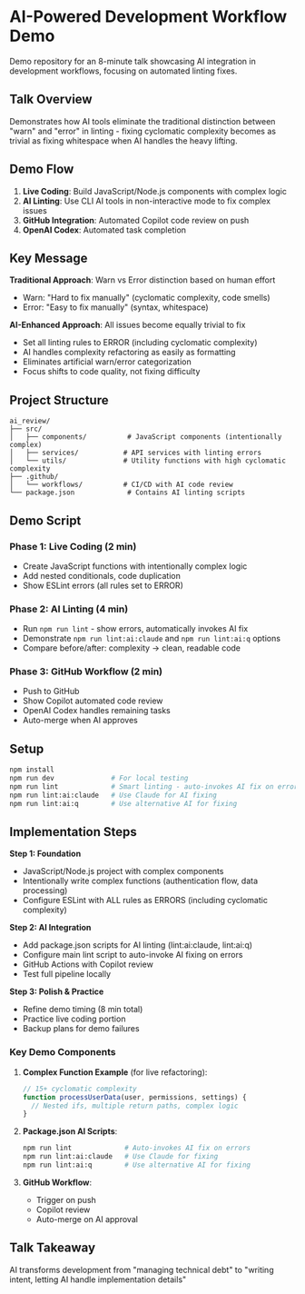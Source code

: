 # AI-Powered Development Workflow Demo

Demo repository for an 8-minute talk showcasing AI integration in development workflows, focusing on automated linting fixes.

## Talk Overview

Demonstrates how AI tools eliminate the traditional distinction between "warn" and "error" in linting - fixing cyclomatic complexity becomes as trivial as fixing whitespace when AI handles the heavy lifting.

## Demo Flow

1. **Live Coding**: Build JavaScript/Node.js components with complex logic
2. **AI Linting**: Use CLI AI tools in non-interactive mode to fix complex issues
3. **GitHub Integration**: Automated Copilot code review on push
4. **OpenAI Codex**: Automated task completion

## Key Message

**Traditional Approach**: Warn vs Error distinction based on human effort
- Warn: "Hard to fix manually" (cyclomatic complexity, code smells)
- Error: "Easy to fix manually" (syntax, whitespace)

**AI-Enhanced Approach**: All issues become equally trivial to fix
- Set all linting rules to ERROR (including cyclomatic complexity)
- AI handles complexity refactoring as easily as formatting
- Eliminates artificial warn/error categorization
- Focus shifts to code quality, not fixing difficulty

## Project Structure

```
ai_review/
├── src/
│   ├── components/          # JavaScript components (intentionally complex)
│   ├── services/           # API services with linting errors
│   └── utils/              # Utility functions with high cyclomatic complexity
├── .github/
│   └── workflows/          # CI/CD with AI code review
└── package.json             # Contains AI linting scripts
```

## Demo Script

### Phase 1: Live Coding (2 min)
- Create JavaScript functions with intentionally complex logic
- Add nested conditionals, code duplication
- Show ESLint errors (all rules set to ERROR)

### Phase 2: AI Linting (4 min)
- Run `npm run lint` - show errors, automatically invokes AI fix
- Demonstrate `npm run lint:ai:claude` and `npm run lint:ai:q` options
- Compare before/after: complexity → clean, readable code

### Phase 3: GitHub Workflow (2 min)
- Push to GitHub
- Show Copilot automated code review
- OpenAI Codex handles remaining tasks
- Auto-merge when AI approves

## Setup

```bash
npm install
npm run dev              # For local testing
npm run lint             # Smart linting - auto-invokes AI fix on errors
npm run lint:ai:claude   # Use Claude for AI fixing
npm run lint:ai:q        # Use alternative AI for fixing
```

## Implementation Steps

**Step 1: Foundation**
- JavaScript/Node.js project with complex components
- Intentionally write complex functions (authentication flow, data processing)
- Configure ESLint with ALL rules as ERRORS (including cyclomatic complexity)

**Step 2: AI Integration**
- Add package.json scripts for AI linting (lint:ai:claude, lint:ai:q)
- Configure main lint script to auto-invoke AI fixing on errors
- GitHub Actions with Copilot review
- Test full pipeline locally

**Step 3: Polish & Practice**
- Refine demo timing (8 min total)
- Practice live coding portion
- Backup plans for demo failures

### Key Demo Components

1. **Complex Function Example** (for live refactoring):
   ```javascript
   // 15+ cyclomatic complexity
   function processUserData(user, permissions, settings) {
     // Nested ifs, multiple return paths, complex logic
   }
   ```

2. **Package.json AI Scripts**:
   ```bash
   npm run lint             # Auto-invokes AI fix on errors
   npm run lint:ai:claude   # Use Claude for fixing
   npm run lint:ai:q        # Use alternative AI for fixing
   ```

3. **GitHub Workflow**:
   - Trigger on push
   - Copilot review
   - Auto-merge on AI approval

## Talk Takeaway

AI transforms development from "managing technical debt" to "writing intent, letting AI handle implementation details"